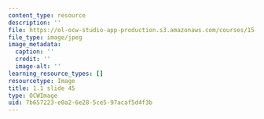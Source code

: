 ```yaml
---
content_type: resource
description: ''
file: https://ol-ocw-studio-app-production.s3.amazonaws.com/courses/15-s21-nuts-and-bolts-of-business-plans-january-iap-2014/7b657223e0a26e285ce597acaf5d4f3b_Slide45.JPG
file_type: image/jpeg
image_metadata:
  caption: ''
  credit: ''
  image-alt: ''
learning_resource_types: []
resourcetype: Image
title: 1.1 slide 45
type: OCWImage
uid: 7b657223-e0a2-6e28-5ce5-97acaf5d4f3b
---
```

